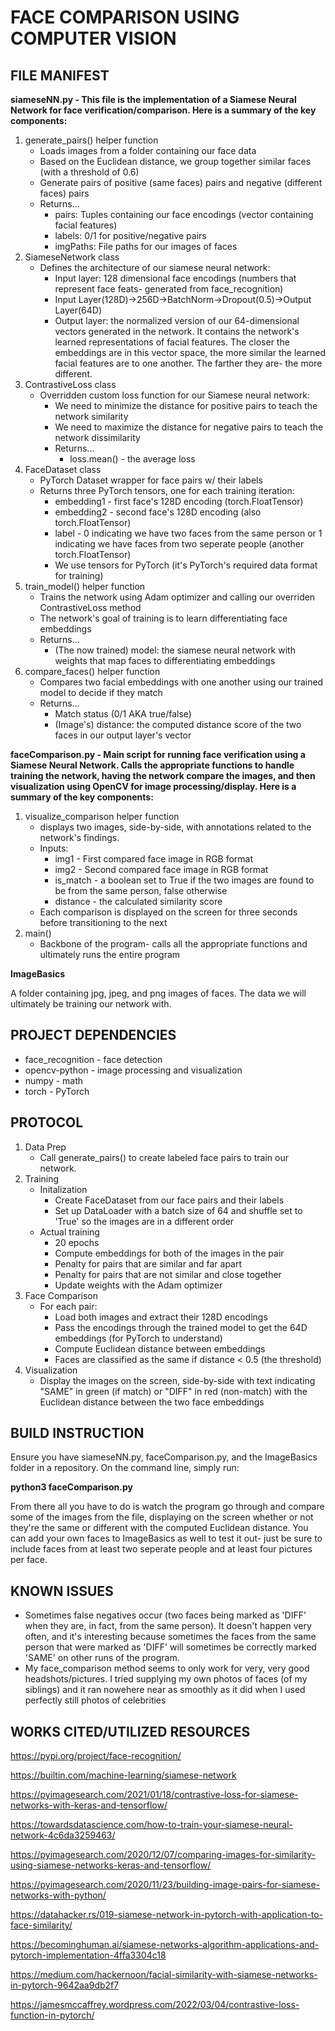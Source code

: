 # FACE COMPARISON USING COMPUTER VISION

## FILE MANIFEST
**siameseNN.py - This file is the implementation of a Siamese Neural Network for face verification/comparison. Here is a summary of the key components:**

1. generate_pairs() helper function
   - Loads images from a folder containing our face data
   - Based on the Euclidean distance, we group together similar faces (with a threshold of 0.6)
   - Generate pairs of positive (same faces) pairs and negative (different faces) pairs
   - Returns...
     - pairs: Tuples containing our face encodings (vector containing facial features)
     - labels: 0/1 for positive/negative pairs 
     - imgPaths: File paths for our images of faces
2. SiameseNetwork class
   - Defines the architecture of our siamese neural network:
     - Input layer: 128 dimensional face encodings (numbers that represent face feats- generated from face_recognition)
     - Input Layer(128D)->256D->BatchNorm->Dropout(0.5)->Output Layer(64D)
     - Output layer: the normalized version of our 64-dimensional vectors generated in the network. It contains the network's learned representations of
       facial features. The closer the embeddings are in this vector space, the more similar the learned facial features are to one another. The farther
       they are- the more different.
3. ContrastiveLoss class
   - Overridden custom loss function for our Siamese neural network:
     - We need to minimize the distance for positive pairs to teach the network similarity
     - We need to maximize the distance for negative pairs to teach the network dissimilarity
     - Returns...
       - loss.mean() - the average loss
4. FaceDataset class
   - PyTorch Dataset wrapper for face pairs w/ their labels
   - Returns three PyTorch tensors, one for each training iteration:
     - embedding1 - first face's 128D encoding (torch.FloatTensor)
     - embedding2 - second face's 128D encoding (also torch.FloatTensor)
     - label - 0 indicating we have two faces from the same person or 1 indicating we have
       faces from two seperate people (another torch.FloatTensor)
     - We use tensors for PyTorch (it's PyTorch's required data format for training)
5. train_model() helper function
   - Trains the network using Adam optimizer and calling our overriden ContrastiveLoss method
   - The network's goal of training is to learn differentiating face embeddings
   - Returns...
     - (The now trained) model: the siamese neural network with weights that map faces to differentiating
       embeddings
6. compare_faces() helper function
   - Compares two facial embeddings with one another using our trained model to decide if they match
   - Returns...
     - Match status (0/1 AKA true/false)
     - (Image's) distance: the computed distance score of the two faces in our output layer's vector 





**faceComparison.py - Main script for running face verification using a Siamese Neural Network. Calls the 
appropriate functions to handle training the network, having the network compare the images, and then 
visualization using OpenCV for image processing/display. Here is a summary of the key components:**

1. visualize_comparison helper function
   - displays two images, side-by-side, with annotations related to the network's findings.
   - Inputs:
     - img1 - First compared face image in RGB format
     - img2 - Second compared face image in RGB format
     - is_match - a boolean set to True if the two images are found to be from the same person, false otherwise
     - distance - the calculated similarity score
   - Each comparison is displayed on the screen for three seconds before transitioning to the next
2. main()
   - Backbone of the program- calls all the appropriate functions and ultimately runs the entire program



**ImageBasics**

A folder containing jpg, jpeg, and png images of faces. The data we will ultimately be training our network with.


## PROJECT DEPENDENCIES 
* face_recognition - face detection
* opencv-python    - image processing and visualization
* numpy            - math
* torch            - PyTorch 



## PROTOCOL
1. Data Prep
   - Call generate_pairs() to create labeled face pairs to train our network.
2. Training
   - Initalization
     - Create FaceDataset from our face pairs and their labels
     - Set up DataLoader with a batch size of 64 and shuffle set to 'True' so the images are in a different order
   - Actual training
     - 20 epochs
     - Compute embeddings for both of the images in the pair
     - Penalty for pairs that are similar and far apart
     - Penalty for pairs that are not similar and close together
     - Update weights with the Adam optimizer
3. Face Comparison
   - For each pair:
     - Load both images and extract their 128D encodings
     - Pass the encodings through the trained model to get the 64D embeddings (for PyTorch to understand)
     - Compute Euclidean distance between embeddings
     - Faces are classified as the same if distance < 0.5 (the threshold)
4. Visualization
   - Display the images on the screen, side-by-side with text indicating "SAME" in green (if match) or "DIFF" in red (non-match)
     with the Euclidean distance between the two face embeddings


## BUILD INSTRUCTION
Ensure you have siameseNN.py, faceComparison.py, and the ImageBasics folder in a repository. On the command line, simply run:

**python3 faceComparison.py**

From there all you have to do is watch the program go through and compare some of the images from the file, displaying on the screen 
whether or not they're the same or different with the computed Euclidean distance. You can add your own faces to ImageBasics as well 
to test it out- just be sure to include faces from at least two seperate people and at least four pictures per face.

## KNOWN ISSUES
- Sometimes false negatives occur (two faces being marked as 'DIFF' when they are, in fact, from the same person). It doesn't happen
  very often, and it's interesting because sometimes the faces from the same person that were marked as 'DIFF' will sometimes be
  correctly marked 'SAME' on other runs of the program.
- My face_comparison method seems to only work for very, very good headshots/pictures. I tried supplying my own photos of faces (of my
siblings) and it ran nowehere near as smoothly as it did when I used perfectly still photos of celebrities 

## WORKS CITED/UTILIZED RESOURCES
https://pypi.org/project/face-recognition/ 

https://builtin.com/machine-learning/siamese-network

https://pyimagesearch.com/2021/01/18/contrastive-loss-for-siamese-networks-with-keras-and-tensorflow/ 

https://towardsdatascience.com/how-to-train-your-siamese-neural-network-4c6da3259463/

https://pyimagesearch.com/2020/12/07/comparing-images-for-similarity-using-siamese-networks-keras-and-tensorflow/ 

https://pyimagesearch.com/2020/11/23/building-image-pairs-for-siamese-networks-with-python/

https://datahacker.rs/019-siamese-network-in-pytorch-with-application-to-face-similarity/

https://becominghuman.ai/siamese-networks-algorithm-applications-and-pytorch-implementation-4ffa3304c18

https://medium.com/hackernoon/facial-similarity-with-siamese-networks-in-pytorch-9642aa9db2f7

https://jamesmccaffrey.wordpress.com/2022/03/04/contrastive-loss-function-in-pytorch/


